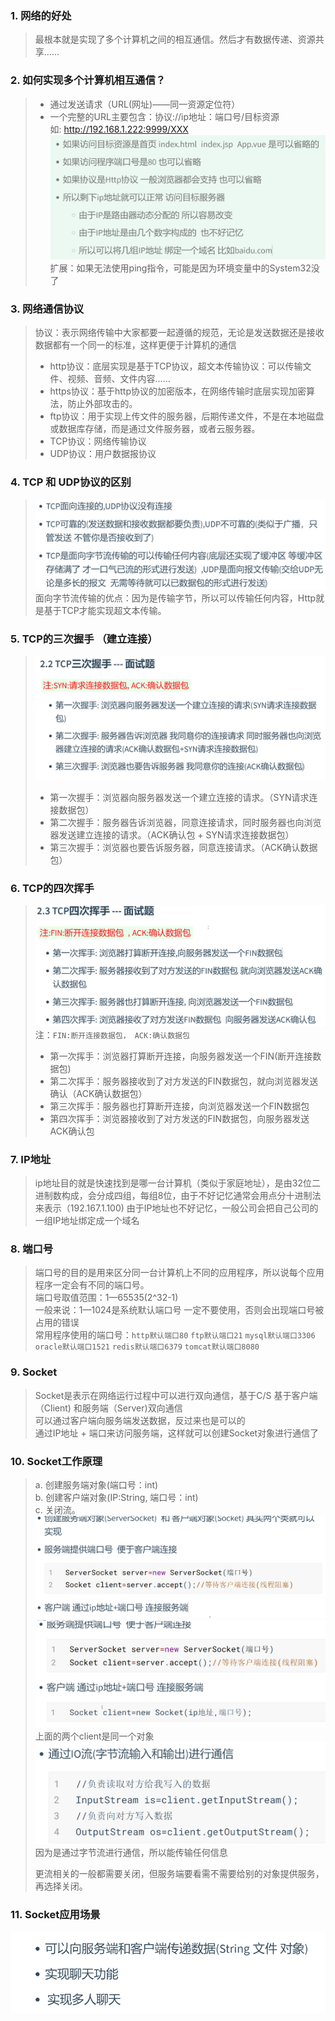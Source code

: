 ### 1. 网络的好处
> 最根本就是实现了多个计算机之间的相互通信。然后才有数据传递、资源共享……

### 2. 如何实现多个计算机相互通信？
> * 通过发送请求（URL(网址)——同一资源定位符）<br>
> * 一个完整的URL主要包含：协议://ip地址：端口号/目标资源
> <br> 如: http://192.168.1.222:9999/XXX
> ![img.png](img.png)
> 扩展：如果无法使用ping指令，可能是因为环境变量中的System32没了

### 3. 网络通信协议
> 协议：表示网络传输中大家都要一起遵循的规范，无论是发送数据还是接收数据都有一个同一的标准，这样更便于计算机的通信
> * http协议：底层实现是基于TCP协议，超文本传输协议：可以传输文件、视频、音频、文件内容……
> * https协议：基于http协议的加密版本，在网络传输时底层实现加密算法，防止外部攻击的。
> * ftp协议：用于实现上传文件的服务器，后期传递文件，不是在本地磁盘或数据库存储，而是通过文件服务器，或者云服务器。
> * TCP协议：网络传输协议
> * UDP协议：用户数据报协议

### 4. TCP 和 UDP协议的区别
> ![img_1.png](img_1.png)
> 面向字节流传输的优点：因为是传输字节，所以可以传输任何内容，Http就是基于TCP才能实现超文本传输。

### 5. TCP的三次握手 （建立连接）
> ![img_2.png](img_2.png)
> * 第一次握手：浏览器向服务器发送一个建立连接的请求。（SYN请求连接数据包）
> * 第二次握手：服务器告诉浏览器，同意连接请求，同时服务器也向浏览器发送建立连接的请求。（ACK确认包 + SYN请求连接数据包）
> * 第三次握手：浏览器也要告诉服务器，同意连接请求。（ACK确认数据包）

### 6. TCP的四次挥手
> ![img_3.png](img_3.png)
> 注：`FIN:断开连接数据包， ACK:确认数据包`
> * 第一次挥手：浏览器打算断开连接，向服务器发送一个FIN(断开连接数据包)
> * 第二次挥手：服务器接收到了对方发送的FIN数据包，就向浏览器发送确认（ACK确认数据包）
> * 第三次挥手：服务器也打算断开连接，向浏览器发送一个FIN数据包
> * 第四次挥手：浏览器接收到了对方发送的FIN数据包，向服务器发送ACK确认包

### 7. IP地址
> ip地址目的就是快速找到是哪一台计算机（类似于家庭地址），是由32位二进制数构成，会分成四组，每组8位，由于不好记忆通常会用点分十进制法来表示（192.167.1.100)
> 由于IP地址也不好记忆，一般公司会把自己公司的一组IP地址绑定成一个域名

### 8. 端口号
> 端口号的目的是用来区分同一台计算机上不同的应用程序，所以说每个应用程序一定会有不同的端口号。<br>
> 端口号取值范围：1—65535(2^32-1) <br> 
> 一般来说：1—1024是系统默认端口号 一定不要使用，否则会出现端口号被占用的错误<br>
> 常用程序使用的端口号：`http默认端口80` `ftp默认端口21` `mysql默认端口3306`
> `oracle默认端口1521` `redis默认端口6379` `tomcat默认端口8080`

### 9. Socket
> Socket是表示在网络运行过程中可以进行双向通信，基于C/S 基于客户端（Client) 和服务端（Server)双向通信<br>
> 可以通过客户端向服务端发送数据，反过来也是可以的<br>
> 通过IP地址 + 端口来访问服务端，这样就可以创建Socket对象进行通信了

### 10. Socket工作原理
> a. 创建服务端对象(端口号：int)<br>
> b. 创建客户端对象(IP:String, 端口号：int)<br>
> c. 关闭流。
> ![img_4.png](img_4.png)
> ![img_5.png](img_5.png)
> <br>上面的两个client是同一个对象<br>
> ![img_6.png](img_6.png)
> <br>因为是通过字节流进行通信，所以能传输任何信息
> 
> 更流相关的一般都需要关闭，但服务端要看需不需要给别的对象提供服务，再选择关闭。

### 11. Socket应用场景
![img_7.png](img_7.png)